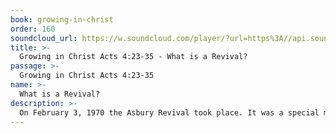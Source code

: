 ```yaml
---
book: growing-in-christ
order: 160
soundcloud_url: https://w.soundcloud.com/player/?url=https%3A//api.soundcloud.com/tracks/
title: >-
  Growing in Christ Acts 4:23-35 - What is a Revival?
passage: >-
  Growing in Christ Acts 4:23-35
name: >-
  What is a Revival?
description: >-
  On February 3, 1970 the Asbury Revival took place. It was a special moving of God's Spirit among his people. In this lesson, a revival is defined, steps to revival are given, and the results of revival are discussed.
---
```


